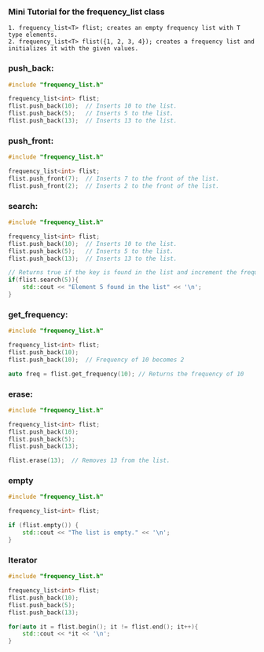 ### Mini Tutorial for the frequency_list class

    1. frequency_list<T> flist; creates an empty frequency list with T type elements.
    2. frequency_list<T> flist({1, 2, 3, 4}); creates a frequency list and initializes it with the given values.

### **push_back**:
```cpp
#include "frequency_list.h"

frequency_list<int> flist;
flist.push_back(10);  // Inserts 10 to the list.
flist.push_back(5);   // Inserts 5 to the list.
flist.push_back(13);  // Inserts 13 to the list.
```

### **push_front**:
```cpp
#include "frequency_list.h"

frequency_list<int> flist;
flist.push_front(7);  // Inserts 7 to the front of the list.
flist.push_front(2);  // Inserts 2 to the front of the list.
```

### **search**:
```cpp
#include "frequency_list.h"

frequency_list<int> flist;
flist.push_back(10);  // Inserts 10 to the list.
flist.push_back(5);   // Inserts 5 to the list.
flist.push_back(13);  // Inserts 13 to the list.

// Returns true if the key is found in the list and increment the frequency.
if(flist.search(5)){
    std::cout << "Element 5 found in the list" << '\n';
}
```

### **get_frequency**:
```cpp
#include "frequency_list.h"

frequency_list<int> flist;
flist.push_back(10);  
flist.push_back(10);  // Frequency of 10 becomes 2

auto freq = flist.get_frequency(10); // Returns the frequency of 10
```

### **erase**:
```cpp
#include "frequency_list.h"

frequency_list<int> flist;
flist.push_back(10);
flist.push_back(5);
flist.push_back(13);

flist.erase(13);  // Removes 13 from the list.
```

### **empty**
```cpp
#include "frequency_list.h"

frequency_list<int> flist;

if (flist.empty()) {
    std::cout << "The list is empty." << '\n';
}
```

### **Iterator**
```cpp
#include "frequency_list.h"

frequency_list<int> flist;
flist.push_back(10);  
flist.push_back(5);
flist.push_back(13);

for(auto it = flist.begin(); it != flist.end(); it++){
    std::cout << *it << '\n';
}
```